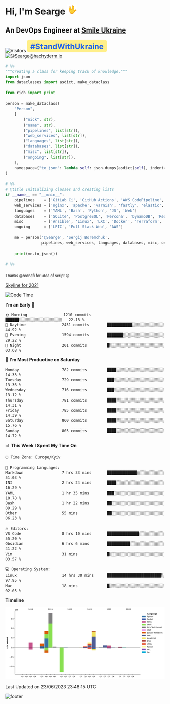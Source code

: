 # Hi, I'm Searge <img src="images/vulcan.webp" style="display: inline-block; margin: 0; height: 2rem" alt="Vulcan salute" />

## An DevOps Engineer at [Smile Ukraine](https://smile-ukraine.com/en)

![Visitors](https://komarev.com/ghpvc/?username=searge&label=Profile%20views&color=0e75b6&style=flat) [![Stand With Ukraine](https://raw.githubusercontent.com/vshymanskyy/StandWithUkraine/main/badges/StandWithUkraine.svg)](https://stand-with-ukraine.pp.ua)
<a rel="me" href="https://hachyderm.io/@Searge">![@Searge@hachyderm.io](https://img.shields.io/badge/-@Searge-%232B90D9?logo=mastodon&logoColor=white)</a>

```python
# %%
"""Creating a class for keeping track of knowledge."""
import json
from dataclasses import asdict, make_dataclass

from rich import print

person = make_dataclass(
    "Person",
    [
        ("nick", str),
        ("name", str),
        ("pipelines", list[str]),
        ("web_services", list[str]),
        ("languages", list[str]),
        ("databases", list[str]),
        ("misc", list[str]),
        ("ongoing", list[str]),
    ],
    namespace={"to_json": lambda self: json.dumps(asdict(self), indent=4)},
)

# %%
# @title Initializing classes and creating lists
if __name__ == "__main__":
    pipelines    = ['GitLab Ci', 'GitHub Actions', 'AWS CodePipeline', 'Jenkins']
    web_services = ['nginx', 'apache', 'varnish', 'fastly', 'elastic', 'solr']
    languages    = ['YAML', 'Bash', 'Python', 'JS', 'Web']
    databases    = ['SQLite', 'PostgreSQL', 'Percona', 'DynamoDB', 'Redis']
    misc         = ['Ansible', 'Linux', 'LXC', 'Docker', 'Terraform', 'AWS']
    ongoing      = ['LPIC', 'Full Stack Web', 'AWS']

    me = person('@Searge', 'Sergij Boremchuk',
                pipelines, web_services, languages, databases, misc, ongoing)

    print(me.to_json())

# %%

```

<sub>Thanks @rednafi for idea of script :wink:</sub>

[Skyline for 2021](https://skyline.github.com/Searge/2021)

<!--START_SECTION:waka-->
![Code Time](http://img.shields.io/badge/Code%20Time-2%2C093%20hrs%2012%20mins-blue)

**I'm an Early 🐤** 

```text
🌞 Morning                1210 commits        ██████░░░░░░░░░░░░░░░░░░░   22.18 % 
🌆 Daytime                2451 commits        ███████████░░░░░░░░░░░░░░   44.92 % 
🌃 Evening                1594 commits        ███████░░░░░░░░░░░░░░░░░░   29.22 % 
🌙 Night                  201 commits         █░░░░░░░░░░░░░░░░░░░░░░░░   03.68 % 
```
📅 **I'm Most Productive on Saturday** 

```text
Monday                   782 commits         ████░░░░░░░░░░░░░░░░░░░░░   14.33 % 
Tuesday                  729 commits         ███░░░░░░░░░░░░░░░░░░░░░░   13.36 % 
Wednesday                716 commits         ███░░░░░░░░░░░░░░░░░░░░░░   13.12 % 
Thursday                 781 commits         ████░░░░░░░░░░░░░░░░░░░░░   14.31 % 
Friday                   785 commits         ████░░░░░░░░░░░░░░░░░░░░░   14.39 % 
Saturday                 860 commits         ████░░░░░░░░░░░░░░░░░░░░░   15.76 % 
Sunday                   803 commits         ████░░░░░░░░░░░░░░░░░░░░░   14.72 % 
```


📊 **This Week I Spent My Time On** 

```text
🕑︎ Time Zone: Europe/Kyiv

💬 Programming Languages: 
Markdown                 7 hrs 33 mins       █████████████░░░░░░░░░░░░   51.03 % 
INI                      2 hrs 24 mins       ████░░░░░░░░░░░░░░░░░░░░░   16.29 % 
YAML                     1 hr 35 mins        ███░░░░░░░░░░░░░░░░░░░░░░   10.78 % 
Bash                     1 hr 22 mins        ██░░░░░░░░░░░░░░░░░░░░░░░   09.29 % 
Other                    55 mins             ██░░░░░░░░░░░░░░░░░░░░░░░   06.23 % 

🔥 Editors: 
VS Code                  8 hrs 10 mins       ██████████████░░░░░░░░░░░   55.20 % 
Obsidian                 6 hrs 6 mins        ██████████░░░░░░░░░░░░░░░   41.22 % 
Vim                      31 mins             █░░░░░░░░░░░░░░░░░░░░░░░░   03.57 % 

💻 Operating System: 
Linux                    14 hrs 30 mins      ████████████████████████░   97.95 % 
Mac                      18 mins             █░░░░░░░░░░░░░░░░░░░░░░░░   02.05 % 
```

**Timeline**

![Lines of Code chart](https://raw.githubusercontent.com/Searge/Searge/main/assets/bar_graph.png)


 Last Updated on 23/06/2023 23:48:15 UTC
<!--END_SECTION:waka-->

![footer](https://capsule-render.vercel.app/api?type=waving&color=gradient&customColorList=14,21&height=82&section=footer)
